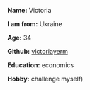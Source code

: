 **Name:** Victoria

**I am from:** Ukraine

**Age:** 34

**Github:** [victoriayerm](https://github.com/victoriayerm)

**Education:** economics

**Hobby:** challenge myself)

